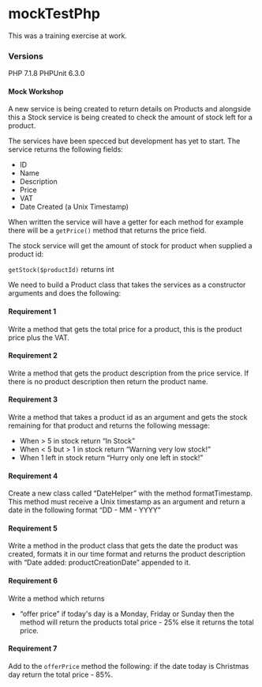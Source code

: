 # mockTestPhp

This was a training exercise at work.  

### Versions
PHP 7.1.8
PHPUnit 6.3.0

#### Mock   Workshop
A   new   service   is   being   created   to   return   details   on   Products   and   alongside   this   a   Stock
service   is   being   created   to   check   the   amount   of   stock   left   for   a   product.

The   services   have   been   specced   but   development   has   yet   to   start.   The   service   returns   the
following   fields:
- ID
- Name
- Description
- Price
- VAT
- Date   Created   (a   Unix   Timestamp)

When   written   the   service   will   have   a   getter   for   each   method   for   example   there   will   be   a `getPrice()`   method   that   returns   the   price   field.

The   stock   service   will   get   the   amount   of   stock   for   product   when   supplied   a   product   id: 

`getStock($productId)`   returns   int

We   need   to   build   a   Product   class   that   takes   the   services   as   a   constructor   arguments   and does   the   following:

#### Requirement   1
Write   a   method   that   gets   the   total   price   for   a   product,   this   is   the   product   price   plus   the   VAT.

#### Requirement   2
Write   a   method   that   gets   the   product   description   from   the   price   service.   If   there   is   no   product
description   then   return   the   product   name. 

#### Requirement   3
Write   a   method   that   takes   a   product   id   as   an   argument   and   gets   the   stock   remaining   for   that product   and   returns   the   following   message:

- When   >   5   in   stock   return   “In   Stock”
- When   <   5   but   >   1   in   stock   return   “Warning   very   low   stock!”
- When   1   left   in   stock   return   “Hurry   only   one   left   in   stock!”

#### Requirement   4
Create   a   new   class   called   “DateHelper”   with   the   method   formatTimestamp.   This   method must   receive   a   Unix   timestamp   as   an   argument   and   return   a   date   in   the   following   format   “DD -   MM   -   YYYY”

#### Requirement   5
Write   a   method   in   the   product   class   that   gets   the   date   the   product   was   created,   formats   it   in our   time format   and   returns   the   product   description   with   “Date   added:   productCreationDate” appended   to   it.

#### Requirement   6
Write   a   method   which   returns
- “offer   price”   if   today's   day   is   a   Monday,   Friday   or   Sunday   then
the   method   will   return   the   products   total   price   -   25%   else   it   returns   the   total   price. 

#### Requirement   7
Add   to   the   `offerPrice`   method   the   following:   if   the   date   today   is   Christmas   day   return   the   total price   -   85%.
